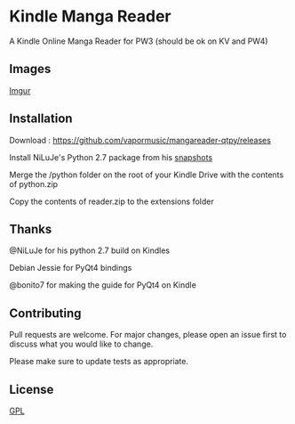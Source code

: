 # Kindle Manga Reader

A Kindle Online Manga Reader for PW3 (should be ok on KV and PW4)

## Images
[Imgur](https://imgur.com/gallery/gheVOTE)

## Installation

Download : https://github.com/vapormusic/mangareader-qtpy/releases

Install NiLuJe's Python 2.7 package from his [snapshots](https://www.mobileread.com/forums/showthread.php?t=225030)

Merge the /python folder on the root of your Kindle Drive with the contents of python.zip

Copy the contents of reader.zip to the extensions folder

## Thanks
@NiLuJe for his python 2.7 build on Kindles

Debian Jessie for PyQt4 bindings

@bonito7 for making the guide for PyQt4 on Kindle

## Contributing
Pull requests are welcome. For major changes, please open an issue first to discuss what you would like to change.

Please make sure to update tests as appropriate.

## License
[GPL](https://www.gnu.org/licenses/old-licenses/gpl-1.0.html)